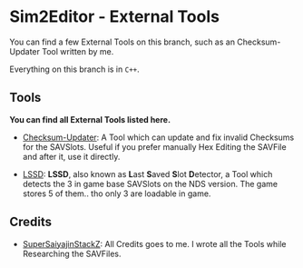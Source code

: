 # Sim2Editor - External Tools
You can find a few External Tools on this branch, such as an Checksum-Updater Tool written by me.

Everything on this branch is in `C++`.

## Tools

**You can find all External Tools listed here.**

- [Checksum-Updater](https://github.com/SuperSaiyajinStackZ/Sim2Editor/tree/External-Tools/Checksum-Updater): A Tool which can update and fix invalid Checksums for the SAVSlots. Useful if you prefer manually Hex Editing the SAVFile and after it, use it directly.

- [LSSD](https://github.com/SuperSaiyajinStackZ/Sim2Editor/tree/External-Tools/LSSD): **LSSD**, also known as **L**ast **S**aved **S**lot **D**etector, a Tool which detects the 3 in game base SAVSlots on the NDS version. The game stores 5 of them.. tho only 3 are loadable in game.


## Credits
- [SuperSaiyajinStackZ](https://github.com/SuperSaiyajinStackZ): All Credits goes to me. I wrote all the Tools while Researching the SAVFiles.